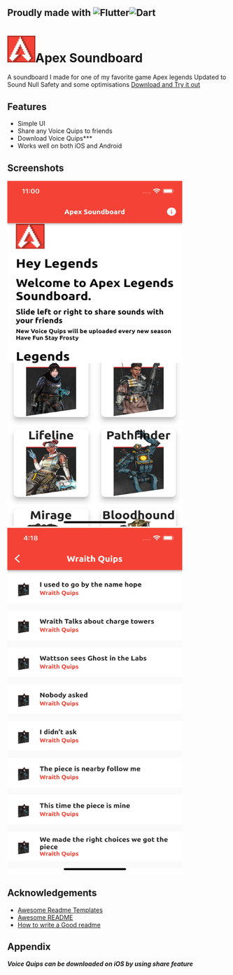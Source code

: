## Proudly made with ![Flutter](https://img.shields.io/badge/Flutter-%2302569B.svg?style=for-the-badge&logo=Flutter&logoColor=white)![Dart](https://img.shields.io/badge/dart-%230175C2.svg?style=for-the-badge&logo=dart&logoColor=white)


# ![Logo](https://github.com/MasterJain/apex_soundboard/blob/main/assets/images/apexlogo.jpg)Apex Soundboard
A soundboard I made for one of my favorite game  Apex legends Updated to Sound Null Safety and some optimisations [Download and Try it out](https://github.com/MasterJain/apex_soundboard/raw/main/apex.apk "Download and Try it out(Android only)")

## Features

- Simple UI
- Share any Voice Quips to friends
- Download Voice Quips***
- Works well on both iOS and Android

## Screenshots

<p float="left">
<img src="https://github.com/MasterJain/apex_soundboard/blob/main/assets/images/Simulator%20Screen%20Shot%20-%20iPhone%2013%20-%202022-05-31%20at%2023.00.05.png" width="400" height="790">
<img src="https://github.com/MasterJain/apex_soundboard/blob/main/assets/images/Simulator%20Screen%20Shot%20-%20iPhone%2013%20-%202022-05-29%20at%2016.18.08.png" width="400" height="790">
</p>


## Acknowledgements

- [Awesome Readme Templates](https://awesomeopensource.com/project/elangosundar/awesome-README-templates)
- [Awesome README](https://github.com/matiassingers/awesome-readme)
- [How to write a Good readme](https://bulldogjob.com/news/449-how-to-write-a-good-readme-for-your-github-project)
## Appendix

***Voice Quips can be downloaded on iOS by using share feature***

